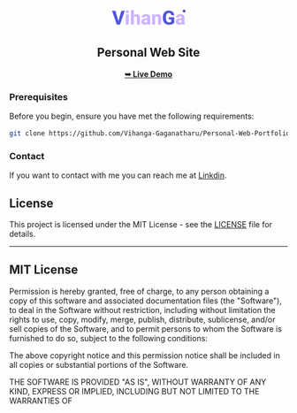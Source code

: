 <div align="center">
  <br />
  
![Alt Text](/img/logo.png)


  <h2 align="center">Personal Web Site</h2>

  <a href="#"><strong>➥ Live Demo</strong></a>



</div>

### Prerequisites

Before you begin, ensure you have met the following requirements:

```bash
git clone https://github.com/Vihanga-Gaganatharu/Personal-Web-Portfolio.git
```

### Contact

If you want to contact with me you can reach me at [Linkdin](https://www.linkedin.com/in/vihanga-gaganatharu-b21676281/).

## License

This project is licensed under the MIT License - see the [LICENSE](LICENSE) file for details.

---

MIT License
-----------

Permission is hereby granted, free of charge, to any person obtaining a copy
of this software and associated documentation files (the "Software"), to deal
in the Software without restriction, including without limitation the rights
to use, copy, modify, merge, publish, distribute, sublicense, and/or sell
copies of the Software, and to permit persons to whom the Software is
furnished to do so, subject to the following conditions:

The above copyright notice and this permission notice shall be included in all
copies or substantial portions of the Software.

THE SOFTWARE IS PROVIDED "AS IS", WITHOUT WARRANTY OF ANY KIND, EXPRESS OR
IMPLIED, INCLUDING BUT NOT LIMITED TO THE WARRANTIES OF 
